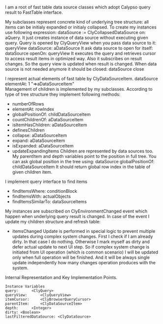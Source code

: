 I am a root of fast table data source classes which adopt Calypso query result to FastTable interface.

My subclasses represent concrete kind of underlying tree structure: all items can be initialy expanded or initialy collapsed.
To create my instances use following expression:
	dataSource := ClyCollapsedDataSource on: aQuery.
It just creates instance of data source without executing given query.
Query is opened by ClyQueryView when you pass data source to it: 
	queryView dataSource: aDataSource 
It ask data source to open for itself:
	dataSource openOn: queryView
It executes the query and retrieves cursor to access result items in optimized way.
Also it subscribes on result changes. So the query view is updated when result is changed.
When data source is not needed anymore it should be closed:
	dataSource close

I represent actual elements of fast table by ClyDataSourceItem.
	dataSource elementAt: 1 "=>aDataSourceItem"  
Management of children is implemented by my subclasses. According to type of tree structure they implement following methods: 
- numberOfRows
- elementAt: rowIndex
- globalPositionOf: childDataSourceItem
- countChildrenOf: aDataSourceItem
- isItemHasChildren: aDataSourceItem
- definesChildren
- collapse: aDataSourceItem
- expand: aDataSourceItem
- isExpanded: aDataSourceItem
- updateExpandingItems
Children are represented by data sources too. My parentItem and depth variables point to the position in full tree.
You can ask global position in the tree using: 
	dataSource globalPositionOf: childDataSourceItem
It should return global row index in the table of given children item.

I implement query interface to find items
- findItemsWhere: conditionBlock 
- findItemsWith: actualObjects 
- findItemsSimilarTo: dataSourceItems

My instances are subscribed on ClyEnvironmentChanged event which happen when underlying query result is changed.
In case of the event I update my children structure and refresh table:
- itemsChanged
Update is performed in special logic to prevent multiple updates during complex system changes.
First I check if I am already dirty. In that case I do nothing.
Otherwise I mark myself as dirty and defer actual update to next UI step. So if complex system change is initiated from UI operation (which is common scenario) I will be updated only when full operation will be finished. And it will be always single update independently how many changes operation produces with the system. 

Internal Representation and Key Implementation Points.

    Instance Variables
	query:		<ClyQuery>
	queryView:		<ClyQueryView>
	itemCursor:		<ClyBrowserQueryCursor>
	parentItem:		<ClyDataSourceItem>
	depth:		<Integer>
	dirty: <Boolean>
	lastFilteredDataSource: <ClyDataSource>